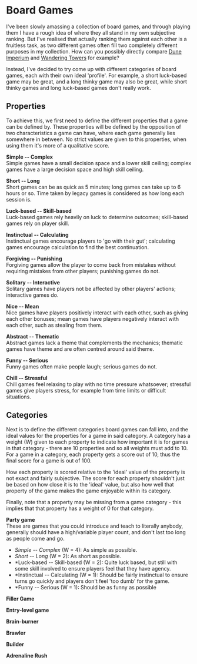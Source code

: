 # Board Games

I've been slowly amassing a collection of board games, and through playing them I have a rough idea of where they all stand in my own subjective ranking. But I've realised that actually ranking them against each other is a fruitless task, as two different games often fill two completely different purposes in my collection. How can you possibly directly compare [Dune Imperium](https://boardgamegeek.com/boardgame/316554/dune-imperium) and [Wandering Towers](https://boardgamegeek.com/boardgame/355483/wandering-towers) for example?

Instead, I've decided to try come up with different categories of board games, each with their own ideal 'profile'. For example, a short luck-based game may be great, and a long thinky game may also be great, while short thinky games and long luck-based games don't really work.

## Properties
To achieve this, we first need to define the different properties that a game can be defined by. These properties will be defined by the opposition of two characteristics a game can have, where each game generally lies somewhere in between. No strict values are given to this properties, when using them it's more of a qualitative score.

**Simple -- Complex**<br>
Simple games have a small decision space and a lower skill ceiling; complex games have a large decision space and high skill ceiling.

**Short -- Long**<br>
Short games can be as quick as 5 minutes; long games can take up to 6 hours or so. Time taken by legacy games is considered as how long each session is.

**Luck-based -- Skill-based**<br>
Luck-based games rely heavily on luck to determine outcomes; skill-based games rely on player skill.

**Instinctual -- Calculating**<br>
Instinctual games encourage players to 'go with their gut'; calculating games encourage calculation to find the best continuation.

**Forgiving -- Punishing**<br>
Forgiving games allow the player to come back from mistakes without requiring mistakes from other players; punishing games do not.

**Solitary -- Interactive**<br>
Solitary games have players not be affected by other players' actions; interactive games do.

**Nice -- Mean**<br>
Nice games have players positively interact with each other, such as giving each other bonuses; mean games have players negatively interact with each other, such as stealing from them.

**Abstract -- Thematic**<br>
Abstract games lack a theme that complements the mechanics; thematic games have theme and are often centred around said theme.

**Funny -- Serious**<br>
Funny games often make people laugh; serious games do not.

**Chill -- Stressful**<br>
Chill games feel relaxing to play with no time pressure whatsoever; stressful games give players stress, for example from time limits or difficult situations.

## Categories
Next is to define the different categories board games can fall into, and the ideal values for the properties for a game in said category. A category has a weight (W) given to each property to indicate how important it is for games in that category - there are 10 properties and so all weights must add to 10. For a game in a category, each property gets a score out of 10, thus the final score for a game is out of 100.

How each property is scored relative to the 'ideal' value of the property is not exact and fairly subjective. The score for each property shouldn't just be based on how close it is to the 'ideal' value, but also how well that property of the game makes the game enjoyable within its category.

Finally, note that a property may be missing from a game category - this implies that that property has a weight of 0 for that category.

**Party game**<br>
These are games that you could introduce and teach to literally anybody, generally should have a high/variable player count, and don't last too long as people come and go.
* *Simple -- Complex* (W = 4): As simple as possible.
* *Short -- Long* (W = 2): As short as possible.
* *Luck-based -- Skill-based (W = 2): Quite luck based, but still with some skill involved to ensure players feel that they have agency.
* *Instinctual -- Calculating (W = 1): Should be fairly instinctual to ensure turns go quickly and players don't feel 'too dumb' for the game.
* *Funny -- Serious (W = 1): Should be as funny as possible

**Filler Game**<br>

**Entry-level game**<br>

**Brain-burner**<br>

**Brawler**<br>

**Builder**<br>

**Adrenaline Rush**<br>